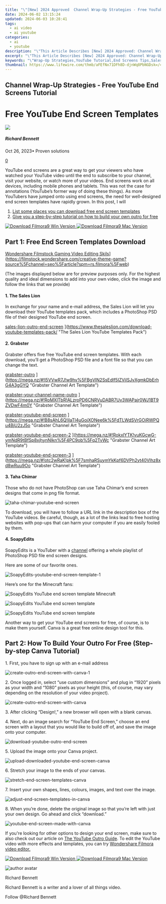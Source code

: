 ```yaml
---
title: "\"[New] 2024 Approved  Channel Wrap-Up Strategies - Free YouTube End Screens Tutorial\""
date: 2024-06-02 13:15:24
updated: 2024-06-03 10:28:41
tags:
  - ai video
  - ai youtube
categories:
  - ai
  - youtube
description: "\"This Article Describes [New] 2024 Approved: Channel Wrap-Up Strategies - Free YouTube End Screens Tutorial\""
excerpt: "\"This Article Describes [New] 2024 Approved: Channel Wrap-Up Strategies - Free YouTube End Screens Tutorial\""
keywords: "\"Wrap-Up Strategies,YouTube Tutorial,End Screens Tips,Sales Promotion,Marketing Techniques,Content Closure,SEO Tactics\""
thumbnail: https://www.lifewire.com/thmb/aFEfNx71DFh8D-djnWq8PbNGDsk=/400x300/filters:no_upscale():max_bytes(150000):strip_icc()/MinecraftStoryMode-5683226c3df78ccc15c52659.jpg
---
```


## Channel Wrap-Up Strategies - Free YouTube End Screens Tutorial

# Free YouTube End Screen Templates

![](https://images.wondershare.com/filmora/article-images/richard-bennett.jpg)

##### Richard Bennett

 Oct 26, 2023• Proven solutions

[0](#commentsBoxSeoTemplate)

YouTube end screens are a great way to get your viewers who have watched your YouTube video until the end to subscribe to your channel, visit your website, or watch more of your videos. End screens work on all devices, including mobile phones and tablets. This was not the case for annotations (YouTube’s former way of doing these things). As more YouTubers have jumped onto using end screens, the need for well-designed end screen templates have rapidly grown. In this post, I will

1. [List some places you can download free end screen templates](#freeendscreentemplates)
2. [Give you a step-by-step tutorial on how to build your own outro for free](#diyoutro)

[![Download Filmora9 Win Version](https://images.wondershare.com/filmora/guide/download-btn-win.jpg) ](https://tools.techidaily.com/wondershare/filmora/download/) [![Download Filmora9 Mac Version](https://images.wondershare.com/filmora/guide/download-btn-mac.jpg) ](https://tools.techidaily.com/wondershare/filmora/download/)

## Part 1: Free End Screen Templates Download

[Wondershare Filmstock Gaming Video Editing Skils](https://images.wondershare.com/filmora/article-images/learn-gaming-video-editing-skills-banner.png)](https://filmstock.wondershare.com/creative-theme-game?source%5Fchannel=seo%5Farticle?spm=rs.filmora%5Fweb)

(The images displayed below are for preview purposes only. For the highest quality and ideal dimensions to add into your own video, click the image and follow the links that we provide)

#### 1. The Sales Lion

In exchange for your name and e-mail address, the Sales Lion will let you download their YouTube templates pack, which includes a PhotoShop PSD file of their designed YouTube end screen.

[sales-lion-outro-end-screen](https://images.wondershare.com/filmora/article-images/sales-lion-outro-end-screen.jpg) ](https://www.thesaleslion.com/download-youtube-templates-pack/ "The Sales Lion YouTube Templates Pack")

#### 2. Grabster

Grabster offers five free YouTube end screen templates. With each download, you’ll get a PhotoShop PSD file and a font file so that you can change the text.

[grabster-outro](https://images.wondershare.com/filmora/article-images/grabster-outro.jpg) ](https://mega.nz/#!l5VVwR7J!w9hv%5FBgVIN2SsEdlf5IZViISJvXgmkDbErhG4A3gGYQ "Grabster Channel Art Template")

[grabster-your-channel-name-outro](https://images.wondershare.com/filmora/article-images/grabster-your-channel-name-outro.jpg) ](https://mega.nz/#!RoMXlTbR!ALzroPD6CNRVuDABR7Uv3WAPajr0WJ1BT9ZVDwF4m0Y "Grabster Channel Art Template")

[grabster-youtube-end-screen](https://images.wondershare.com/filmora/article-images/grabster-youtube-end-screen.jpg) ](https://mega.nz/#!B8sAhL6Q!iIaTl4uGojXONee6k%5FdTLWdSVrGOiRWPQu4BjU2zJ5o "Grabster Channel Art Template")

[grabster-youtube-end-screen-2](https://images.wondershare.com/filmora/article-images/grabster-youtube-end-screen-2.jpg) ](https://mega.nz/#!RokxlYTK!vuKGcwG-ymNdR9tBfSp8xjhynNIkn%5F4PC9ob%5Fq2TvWc "Grabster Channel Art Template")

[grabster-youtube-end-screen-3](https://images.wondershare.com/filmora/article-images/grabster-youtube-end-screen-3.jpg) ](https://mega.nz/#!otc2wRaK!pk%5F7smhaRSuymYkKpf6DVPh2yt40Vlhz8xd8wRuu9Oo "Grabster Channel Art Template")

#### 3. Taha Chimar

Those who do not have PhotoShop can use Taha Chimar’s end screen designs that come in png file format.

![taha-chimar-youtube-end-screen](https://images.wondershare.com/filmora/article-images/taha-chimar-youtube-end-screen.jpg)

To download, you will have to follow a URL link in the description box of the YouTube videos. Be careful, though, as a lot of the links lead to free hosting websites with pop-ups that can harm your computer if you are easily fooled by them.

#### 4. SoapyEdits

SoapyEdits is a YouTuber with a [channel](https://www.youtube.com/playlist?list=PLZ-0Oq4zZj8hJkW1aXFzLr-x6WsjuGsW1) offering a whole playlist of PhotoShop PSD file end screen designs.

Here are some of our favorite ones.

![SoapyEdits-youtube-end-screen-template-1](https://images.wondershare.com/filmora/article-images/SoapyEdits-youtube-end-screen-template-1.jpg)

Here’s one for the Minecraft fans:

![SoapyEdits YouTube end screen template Minecraft ](https://images.wondershare.com/filmora/article-images/SoapyEdits-youtube-end-screen-template-minecraft.jpg)

![SoapyEdits YouTube end screen template  ](https://images.wondershare.com/filmora/article-images/SoapyEdits-youtube-end-screen-template-2.jpg)

![SoapyEdits YouTube end screen template  ](https://images.wondershare.com/filmora/article-images/SoapyEdits-youtube-end-screen-template-3.jpg)

Another way to get your YouTube end screens for free, of course, is to make them yourself. Canva is a great free online design tool for this.

## Part 2: How To Build Your Outro For Free (Step-by-step Canva Tutorial)

1\. First, you have to sign up with an e-mail address

![create-outro-end-screen-with-canva-1](https://images.wondershare.com/filmora/article-images/create-outro-end-screen-with-canva-1.jpg)

2\. Once logged in, select “use custom dimensions” and plug in “1920” pixels as your width and “1080” pixels as your height (this, of course, may vary depending on the resolution of your video project).

![create-outro-end-screen-with-canva  ](https://images.wondershare.com/filmora/article-images/create-outro-end-screen-with-canva-2.jpg)

3\. After clicking “Design!,” a new browser will open with a blank canvas.

4\. Next, do an image search for “YouTube End Screen,” choose an end screen with a layout that you would like to build off of, and save the image onto your computer.

![download-youtube-outro-end-screen](https://images.wondershare.com/filmora/article-images/download-youtube-outro-end-screen.jpg)

5\. Upload the image onto your Canva project.

![upload-downloaded-youtube-end-screen-canva ](https://images.wondershare.com/filmora/article-images/upload-downloaded-youtube-end-screen-canva.jpg)

6\. Stretch your image to the ends of your canvas.

![stretch-end-screen-templates-canva ](https://images.wondershare.com/filmora/article-images/stretch-end-screen-templates-canva.jpg)

7\. Insert your own shapes, lines, colours, images, and text over the image.

![adjust-end-screen-templates-in-canva](https://images.wondershare.com/filmora/article-images/adjust-end-screen-templates-in-canva.jpg)

8\. When you’re done, delete the original image so that you’re left with just your own design. Go ahead and click “download.”

![youtube-end-screen-made-with-canva](https://images.wondershare.com/filmora/article-images/youtube-end-screen-made-with-canva.jpg)

If you're looking for other options to design your end screen, make sure to also check out our article on [The YouTube Outro Guide](https://tools.techidaily.com/wondershare/filmora/download/). To edit the YouTube video with more effects and templates, you can try [Wondershare Filmora video editor.](https://tools.techidaily.com/wondershare/filmora/download/)

[![Download Filmora9 Win Version](https://images.wondershare.com/filmora/guide/download-btn-win.jpg) ](https://tools.techidaily.com/wondershare/filmora/download/) [![Download Filmora9 Mac Version](https://images.wondershare.com/filmora/guide/download-btn-mac.jpg) ](https://tools.techidaily.com/wondershare/filmora/download/)

![author avatar](https://images.wondershare.com/filmora/article-images/richard-bennett.jpg)

Richard Bennett

Richard Bennett is a writer and a lover of all things video.

Follow @Richard Bennett
